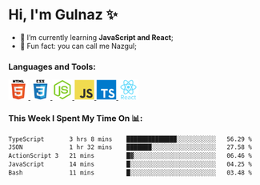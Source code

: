 <h1 align="left">Hi, I'm Gulnaz ✨</h1>
<!--  <img src="https://komarev.com/ghpvc/?username=funchosa&label=Profile%20views&color=0e75b6&style=flat" alt="funchosa"  />  -->

- 🌱 I’m currently learning **JavaScript and React**;
- 👾 Fun fact: you can call me Nazgul;
<h3 align="left">Languages and Tools:</h3>

<p align="left"> 
<!-- html5 -->
<a href="https://www.w3.org/html/" target="_blank" rel="noreferrer">   
<img src="https://raw.githubusercontent.com/devicons/devicon/master/icons/html5/html5-original-wordmark.svg" alt="html5" width="40" height="40"/> </a> 
<!-- css3 -->
<a href="https://www.w3schools.com/css/" target="_blank" rel="noreferrer"> 
<img src="https://raw.githubusercontent.com/devicons/devicon/master/icons/css3/css3-original-wordmark.svg" alt="css3" width="40" height="40"/> </a> 
<!-- nodejs -->
<a href="https://nodejs.org/" target="_blank" rel="noreferrer"> 
<img src="https://raw.githubusercontent.com/devicons/devicon/master/icons/nodejs/nodejs-original.svg" alt="css3" width="40" height="40"/> </a> 
<!-- javascript -->
<a href="https://developer.mozilla.org/en-US/docs/Web/JavaScript" target="_blank" rel="noreferrer">   
<img src="https://raw.githubusercontent.com/devicons/devicon/master/icons/javascript/javascript-original.svg" alt="javascript" width="40" height="40"/> </a>
<!-- typescript -->
<a href="https://www.typescriptlang.org" target="_blank" rel="noreferrer">   
<img src="https://raw.githubusercontent.com/devicons/devicon/master/icons/typescript/typescript-original.svg" alt="typescript" width="40" height="40"/> </a> 
<!-- react -->
<a href="https://reactjs.org/" target="_blank" rel="noreferrer">   
<img src="https://raw.githubusercontent.com/devicons/devicon/master/icons/react/react-original-wordmark.svg" alt="react" width="40" height="40"/> </a> 
  
<!-- <a href="https://www.docker.com" target="_blank" rel="noreferrer">   
<img src="https://raw.githubusercontent.com/devicons/devicon/master/icons/docker/docker-original-wordmark.svg" alt="react" width="40" height="40"/> </a> 

<a href="https://www.mongodb.com" target="_blank" rel="noreferrer">   
<img src="https://raw.githubusercontent.com/devicons/devicon/master/icons/mongodb/mongodb-original-wordmark.svg" alt="react" width="40" height="40"/> </a> 

<a href="https://www.npmjs.com" target="_blank" rel="noreferrer">   
<img src="https://raw.githubusercontent.com/devicons/devicon/master/icons/npm/npm-original-wordmark.svg" alt="react" width="40" height="40"/> </a> 

<a href="https://code.visualstudio.com" target="_blank" rel="noreferrer">   
<img src="https://raw.githubusercontent.com/devicons/devicon/master/icons/visualstudio/visualstudio-plain-wordmark.svg" alt="react" width="40" height="40"/> </a> 
 -->


  
<h3 align="left">This Week I Spent My Time On 📊:</h3>
<!--START_SECTION:waka-->

```txt
TypeScript       3 hrs 8 mins    ██████████████░░░░░░░░░░░   56.29 %
JSON             1 hr 32 mins    ███████░░░░░░░░░░░░░░░░░░   27.58 %
ActionScript 3   21 mins         █▓░░░░░░░░░░░░░░░░░░░░░░░   06.46 %
JavaScript       14 mins         █░░░░░░░░░░░░░░░░░░░░░░░░   04.25 %
Bash             11 mins         █░░░░░░░░░░░░░░░░░░░░░░░░   03.48 %
```

<!--END_SECTION:waka-->
